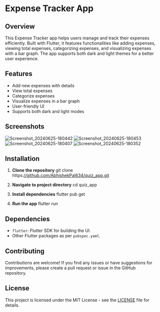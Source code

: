 # Expense Tracker App

## Overview

This Expense Tracker app helps users manage and track their expenses efficiently. Built with Flutter, it features functionalities like adding expenses, viewing total expenses, categorizing expenses, and visualizing expenses with a bar graph. The app supports both dark and light themes for a better user experience.

## Features

- Add new expenses with details
- View total expenses
- Categorize expenses
- Visualize expenses in a bar graph
- User-friendly UI
- Supports both dark and light modes

## Screenshots

![Screenshot_20240625-180442](https://github.com/AbhishekPal634/expense_tracker/assets/121433136/9749741a-b6f5-4e66-9aa4-2e3a9167bb78)
![Screenshot_20240625-180453](https://github.com/AbhishekPal634/expense_tracker/assets/121433136/08072da4-c827-4bd9-af2a-dd834909a9e1)
![Screenshot_20240625-180407](https://github.com/AbhishekPal634/expense_tracker/assets/121433136/000ffdb1-73d3-456c-9274-57f6ea59bedf)
![Screenshot_20240625-180352](https://github.com/AbhishekPal634/expense_tracker/assets/121433136/69b2db5f-8987-4ae3-ab51-4db77d6722df)
  
## Installation

1. **Clone the repository**
git clone https:[//github.com/AbhishekPal634/quiz_app.git](https://github.com/AbhishekPal634/expense_tracker.git)

2. **Navigate to project directory**
cd quiz_app

3. **Install dependencies**
flutter pub get

4. **Run the app**
flutter run

## Dependencies

- `flutter`: Flutter SDK for building the UI.
- Other Flutter packages as per `pubspec.yaml`.

## Contributing

Contributions are welcome! If you find any issues or have suggestions for improvements, please create a pull request or issue in the GitHub repository.

## License

This project is licensed under the MIT License - see the [LICENSE](LICENSE) file for details.


